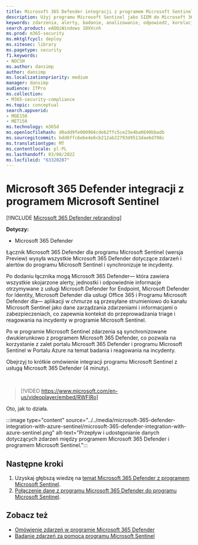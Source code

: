 ```yaml
---
title: Microsoft 365 Defender integracji z programem Microsoft Sentinel
description: Użyj programu Microsoft Sentinel jako SIEM do Microsoft 365 Defender zdarzeń i zdarzeń.
keywords: zdarzenia, alerty, badanie, analizowanie, odpowiedź, korelacja, atak, komputery, urządzenia, użytkownicy, tożsamości, tożsamość, skrzynka pocztowa, poczta e-mail, 365, microsoft, m365
search.product: eADQiWindows 10XVcnh
ms.prod: m365-security
ms.mktglfcycl: deploy
ms.sitesec: library
ms.pagetype: security
f1.keywords:
- NOCSH
ms.author: dansimp
author: dansimp
ms.localizationpriority: medium
manager: dansimp
audience: ITPro
ms.collection:
- M365-security-compliance
ms.topic: conceptual
search.appverid:
- MOE150
- MET150
ms.technology: m365d
ms.openlocfilehash: d0add9fe000966cdeb2ffc5ce23e4ba0690bbadb
ms.sourcegitcommit: bdd6ffc6ebe4e6cb212ab22793d9513dae6d798c
ms.translationtype: MT
ms.contentlocale: pl-PL
ms.lasthandoff: 03/08/2022
ms.locfileid: "63320287"
---
```

# <a name="microsoft-365-defender-integration-with-microsoft-sentinel"></a>Microsoft 365 Defender integracji z programem Microsoft Sentinel

[!INCLUDE [Microsoft 365 Defender rebranding](../includes/microsoft-defender.md)]

**Dotyczy:**
- Microsoft 365 Defender

Łącznik Microsoft 365 Defender dla programu Microsoft Sentinel (wersja Preview) wysyła wszystkie Microsoft 365 Defender dotyczące zdarzeń i alertów do programu Microsoft Sentinel i synchronizuje te incydenty. 

Po dodaniu łącznika mogą Microsoft 365 Defender&mdash; która zawiera wszystkie skojarzone alerty, jednostki i odpowiednie informacje otrzymywane z usługi Microsoft Defender for Endpoint, Microsoft Defender for Identity, Microsoft Defender dla usługi Office 365 i Programu Microsoft Defender dla&mdash; aplikacji w chmurze są przesyłane strumieniowo do kanału Microsoft Sentinel jako dane zarządzania zdarzeniami i informacjami o zabezpieczeniach, co zapewnia kontekst do przeprowadzania triage i reagowania na incydenty w programie Microsoft Sentinel. 

Po w programie Microsoft Sentinel zdarzenia są synchronizowane dwukierunkowo z programem Microsoft 365 Defender, co pozwala na korzystanie z zalet portalu Microsoft 365 Defender i programu Microsoft Sentinel w Portalu Azure na temat badania i reagowania na incydenty.

Obejrzyj to krótkie omówienie integracji programu Microsoft Sentinel z usługą Microsoft 365 Defender (4 minuty).

<br>

>[!VIDEO https://www.microsoft.com/en-us/videoplayer/embed/RWFIRo]


Oto, jak to działa.

:::image type="content" source="../../media/microsoft-365-defender-integration-with-azure-sentinel/microsoft-365-defender-integration-with-azure-sentinel.png" alt-text="Przepływ i udostępnianie danych dotyczących zdarzeń między programem Microsoft 365 Defender i programem Microsoft Sentinel.":::

## <a name="next-steps"></a>Następne kroki

1. Uzyskaj głębszą wiedzę na [temat Microsoft 365 Defender z programem Microsoft Sentinel](/azure/sentinel/microsoft-365-defender-sentinel-integration).
2. [Połączenie dane z programu Microsoft 365 Defender do programu Microsoft Sentinel](/azure/sentinel/connect-microsoft-365-defender).

## <a name="see-also"></a>Zobacz też

- [Omówienie zdarzeń w programie Microsoft 365 Defender](incidents-overview.md)
- [Badanie zdarzeń za pomocą programu Microsoft Sentinel](/azure/sentinel/tutorial-investigate-cases)
